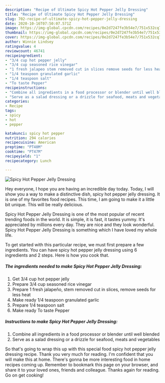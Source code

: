 ```yaml
---
description: "Recipe of Ultimate Spicy Hot Pepper Jelly Dressing"
title: "Recipe of Ultimate Spicy Hot Pepper Jelly Dressing"
slug: 702-recipe-of-ultimate-spicy-hot-pepper-jelly-dressing
date: 2020-10-16T07:50:07.571Z
image: https://img-global.cpcdn.com/recipes/0e2d7247fe3b54e7/751x532cq70/spicy-hot-pepper-jelly-dressing-recipe-main-photo.jpg
thumbnail: https://img-global.cpcdn.com/recipes/0e2d7247fe3b54e7/751x532cq70/spicy-hot-pepper-jelly-dressing-recipe-main-photo.jpg
cover: https://img-global.cpcdn.com/recipes/0e2d7247fe3b54e7/751x532cq70/spicy-hot-pepper-jelly-dressing-recipe-main-photo.jpg
author: Winnie Lindsey
ratingvalue: 4
reviewcount: 46741
recipeingredient:
- "3/4 cup hot pepper jelly"
- "3/4 cup seasoned rice vinegar"
- "1 fresh jalapeo stem removed cut in slices remove seeds for less heat"
- "1/4 teaspoon granulated garlic"
- "1/4 teaspoon salt"
- "To taste Pepper"
recipeinstructions:
- "Combine all ingredients in a food processor or blender until well blended"
- "Serve as a salad dressing or a drizzle for seafood, meats and vegetables"
categories:
- Recipe
tags:
- spicy
- hot
- pepper

katakunci: spicy hot pepper 
nutrition: 294 calories
recipecuisine: American
preptime: "PT40M"
cooktime: "PT47M"
recipeyield: "1"
recipecategory: Lunch

---
```



![Spicy Hot Pepper Jelly Dressing](https://img-global.cpcdn.com/recipes/0e2d7247fe3b54e7/751x532cq70/spicy-hot-pepper-jelly-dressing-recipe-main-photo.jpg)

Hey everyone, I hope you are having an incredible day today. Today, I will show you a way to make a distinctive dish, spicy hot pepper jelly dressing. It is one of my favorites food recipes. This time, I am going to make it a little bit unique. This will be really delicious.

Spicy Hot Pepper Jelly Dressing is one of the most popular of recent trending foods in the world. It is simple, it is fast, it tastes yummy. It's appreciated by millions every day. They are nice and they look wonderful. Spicy Hot Pepper Jelly Dressing is something which I have loved my whole life.




To get started with this particular recipe, we must first prepare a few ingredients. You can have spicy hot pepper jelly dressing using 6 ingredients and 2 steps. Here is how you cook that.

<!--inarticleads1-->

##### The ingredients needed to make Spicy Hot Pepper Jelly Dressing:

1. Get 3/4 cup hot pepper jelly
1. Prepare 3/4 cup seasoned rice vinegar
1. Prepare 1 fresh jalapeño, stem removed cut in slices, remove seeds for less heat
1. Make ready 1/4 teaspoon granulated garlic
1. Prepare 1/4 teaspoon salt
1. Make ready To taste Pepper




<!--inarticleads2-->

##### Instructions to make Spicy Hot Pepper Jelly Dressing:

1. Combine all ingredients in a food processor or blender until well blended
1. Serve as a salad dressing or a drizzle for seafood, meats and vegetables




So that's going to wrap this up with this special food spicy hot pepper jelly dressing recipe. Thank you very much for reading. I'm confident that you will make this at home. There's gonna be more interesting food in home recipes coming up. Remember to bookmark this page on your browser, and share it to your loved ones, friends and colleague. Thanks again for reading. Go on get cooking!
